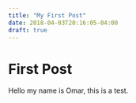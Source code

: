 ```yaml
---
title: "My First Post"
date: 2018-04-03T20:16:05-04:00
draft: true
---
```


# First Post

Hello my name is Omar, this is a test.

